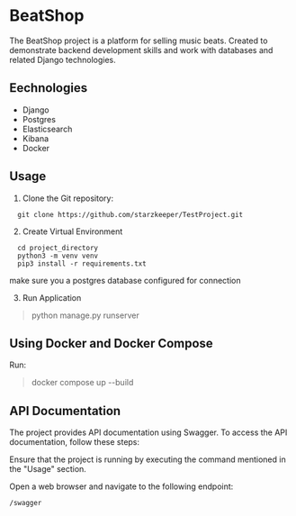 # BeatShop
The BeatShop project is a platform for selling music beats. Created to demonstrate backend development skills and work with databases and related Django technologies.

## Еechnologies
- Django
- Postgres
- Elasticsearch
- Kibana
- Docker

## Usage

1. Clone the Git repository:

```shell
  git clone https://github.com/starzkeeper/TestProject.git

```
2. Create Virtual Environment
```shell
  cd project_directory
  python3 -m venv venv 
  pip3 install -r requirements.txt
```

make sure you a postgres database configured for connection

3. Run Application
> python manage.py runserver 

## Using Docker and Docker Compose 

Run:
> docker compose up --build

## API Documentation 

The project provides API documentation using Swagger. To access the API documentation, follow these steps:

Ensure that the project is running by executing the command mentioned in the "Usage" section.

Open a web browser and navigate to the following endpoint:

```bash
/swagger
```
